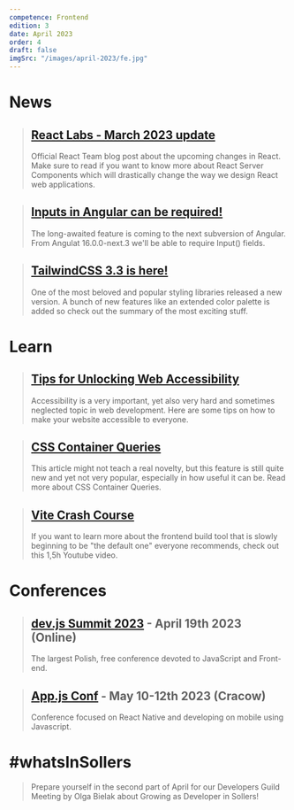 ```yaml
---
competence: Frontend
edition: 3
date: April 2023
order: 4
draft: false
imgSrc: "/images/april-2023/fe.jpg"
---
```


# News

> ## <a href="https://react.dev/blog/2023/03/22/react-labs-what-we-have-been-working-on-march-2023" target="_blank">React Labs - March 2023 update</a>
>
> Official React Team blog post about the upcoming changes in React. Make sure to read if you want to know more about React Server Components which will drastically change the way we design React web applications.

> ## <a href="https://tomaszs2.medium.com/%EF%B8%8F-angular-16-0-0-next-3-input-can-be-required-fc56df419d7d" target="_blank">Inputs in Angular can be required!</a>
>
> The long-awaited feature is coming to the next subversion of Angular. From Angulat 16.0.0-next.3 we'll be able to require Input() fields.

> ## <a href="https://tailwindcss.com/blog/tailwindcss-v3-3" target="_blank">TailwindCSS 3.3 is here!</a>
>
> One of the most beloved and popular styling libraries released a new version. A bunch of new features like an extended color palette is added so check out the summary of the most exciting stuff.

# Learn

> ## <a href="https://dev.to/highflyer910/unlocking-web-accessibility-tips-for-developers-d6l" target="_blank">Tips for Unlocking Web Accessibility</a>
>
> Accessibility is a very important, yet also very hard and sometimes neglected topic in web development. Here are some tips on how to make your website accessible to everyone.

> ## <a href="https://ishadeed.com/article/container-queries-are-finally-here/" target="_blank">CSS Container Queries</a>
>
> This article might not teach a real novelty, but this feature is still quite new and yet not very popular, especially in how useful it can be. Read more about CSS Container Queries.

> ## <a href="https://www.youtube.com/watch?v=VAeRhmpcWEQ" target="_blank">Vite Crash Course</a>
>
> If you want to learn more about the frontend build tool that is slowly beginning to be "the default one" everyone recommends, check out this 1,5h Youtube video.

# Conferences

> ## <a href="https://devjssummit.pl/" target="_blank">dev.js Summit 2023</a> - April 19th 2023 (Online)
>
> The largest Polish, free conference devoted to JavaScript and Front-end.

> ## <a href="https://appjs.co" target="_blank">App.js Conf</a> - May 10-12th 2023 (Cracow)
>
> Conference focused on React Native and developing on mobile using Javascript.

# #whatsInSollers

> Prepare yourself in the second part of April for our Developers Guild Meeting by Olga Bielak about Growing as Developer in Sollers!
